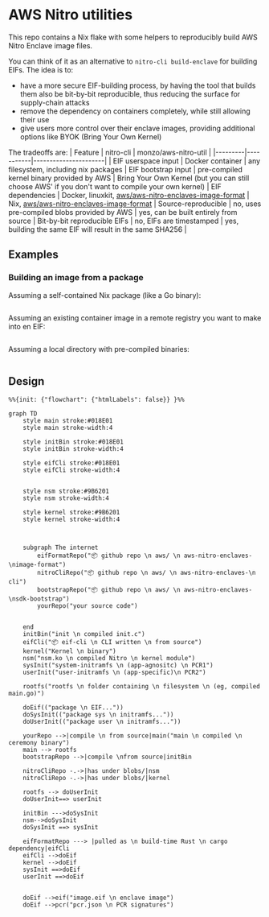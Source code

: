 # AWS Nitro utilities

This repo contains a Nix flake with some helpers to reproducibly build AWS Nitro Enclave image files.

You can think of it as an alternative to `nitro-cli build-enclave` for building EIFs. The idea is to:
- have  a more secure EIF-building process, by having the tool that builds them also be bit-by-bit reproducible, thus reducing the surface for supply-chain attacks
- remove the dependency on containers completely, while still allowing their use
- give users more control over their enclave images, providing additional options like BYOK (Bring Your Own Kernel)


The tradeoffs are:
| Feature | nitro-cli | monzo/aws-nitro-util |
|---------|-----------|----------------------|
| EIF userspace input | Docker container | any filesystem, including nix packages
| EIF bootstrap input | pre-compiled kernel binary provided by AWS | Bring Your Own Kernel (but you can still choose AWS' if you don't want to compile your own kernel)
| EIF dependencies | Docker, linuxkit, [aws/aws-nitro-enclaves-image-format](https://github.com/aws/aws-nitro-enclaves-image-format/) | Nix, [aws/aws-nitro-enclaves-image-format](https://github.com/aws/aws-nitro-enclaves-image-format/)
| Source-reproducible | no, uses pre-compiled blobs provided by AWS | yes, can be built entirely from source
| Bit-by-bit reproducible EIFs | no, EIFs are timestamped | yes, building the same EIF will result in the same SHA256
|

## Examples


### Building an image from a package

Assuming a self-contained Nix package (like a Go binary):
```nix
```

Assuming an existing container image in a remote registry you want to make into en EIF:
```nix
```

Assuming a local directory with pre-compiled binaries:
```nix
```

## Design

```mermaid
%%{init: {"flowchart": {"htmlLabels": false}} }%%

graph TD
	style main stroke:#018E01
	style main stroke-width:4

	style initBin stroke:#018E01
	style initBin stroke-width:4

	style eifCli stroke:#018E01
	style eifCli stroke-width:4


	style nsm stroke:#9B6201
	style nsm stroke-width:4

	style kernel stroke:#9B6201
	style kernel stroke-width:4



	subgraph The internet
		eifFormatRepo("📦 github repo \n aws/ \n aws-nitro-enclaves-\nimage-format")
		nitroCliRepo("📦 github repo \n aws/ \n aws-nitro-enclaves-\n cli")
		bootstrapRepo("📦 github repo \n aws/ \n aws-nitro-enclaves-\nsdk-bootstrap")
		yourRepo("your source code")


	end
	initBin("init \n compiled init.c")
	eifCli("📦 eif-cli \n CLI written \n from source")
	kernel("Kernel \n binary")
	nsm("nsm.ko \n compiled Nitro \n kernel module")
	sysInit("system-initramfs \n (app-agnositc) \n PCR1")
	userInit("user-initramfs \n (app-specific)\n PCR2")
	
	rootfs("rootfs \n folder containing \n filesystem \n (eg, compiled main.go)")

	doEif(("package \n EIF..."))
	doSysInit(("package sys \n initramfs..."))
	doUserInit(("package user \n initramfs..."))
	
	yourRepo -->|compile \n from source|main("main \n compiled \n ceremony binary")
	main --> rootfs
	bootstrapRepo -->|compile \nfrom source|initBin

	nitroCliRepo -.->|has under blobs/|nsm
	nitroCliRepo -.->|has under blobs/|kernel

	rootfs --> doUserInit
	doUserInit==> userInit

	initBin --->doSysInit
	nsm-->doSysInit
	doSysInit ==> sysInit

	eifFormatRepo ---> |pulled as \n build-time Rust \n cargo dependency|eifCli
	eifCli -->doEif
	kernel -->doEif
	sysInit ==>doEif
	userInit ==>doEif


	doEif -->eif("image.eif \n enclave image")
	doEif -->pcr("pcr.json \n PCR signatures")
```
